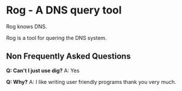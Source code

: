 # Rog - A DNS query tool

Rog knows DNS.

Rog is a tool for quering the DNS system.

## Non Frequently Asked Questions

**Q: Can't I just use dig?**
A: Yes

**Q: Why?**
A: I like writing user friendly programs thank you very much.
